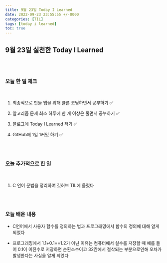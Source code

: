 ```yaml
---
title: 9월 23일 Today I Learned
date: 2022-09-23 23:55:55 +/-0000
categories: [TIL]
tags: [today i learned]
toc: true
---
```


## 9월 23일 실천한 Today I Learned

<br><br>

### 오늘 한 일 체크
<br>

1. 최종적으로 만들 앱을 위해 클론 코딩하면서 공부하기 ✅

2. 알고리즘 문제 최소 하루에 한 개 이상은 풀면서 공부하기 ✅

3. 블로그에 Today I Learned 적기 ✅

4. GitHub에 1일 1커밋 하기 ✅

<br><br>

### 오늘 추가적으로 한 일
<br>

1. C 언어 문법을 정리하여 깃허브 TIL에 올렸다

<br><br>

### 오늘 배운 내용

* C언어에서 사용자 함수를 정의하는 법과 프로그래밍에서 함수의 정의에 대해 알게 되었다

* 프로그래밍에서 1.1+0.1==1.2가 아닌 이유는
컴퓨터에서 실수를 저장할 때 예를 들어 0.1이 이진수로 저장하면 순환소수이고 32칸에서 절삭되는 부분으로인해 오차가 발생한다는 사실을 알게 되었다







